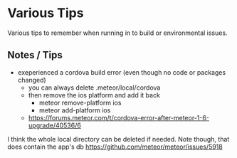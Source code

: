 # Various Tips

Various tips to remember when running in to build or environmental issues.

## Notes / Tips
* exeperienced a cordova build error (even though no code or packages changed)
    - you can always delete .meteor/local/cordova
    - then remove the ios platform and add it back
        + meteor remove-platform ios
        + meteor add-platform ios
    - https://forums.meteor.com/t/cordova-error-after-meteor-1-6-upgrade/40536/6

I think the whole local directory can be deleted if needed.
Note though, that does contain the app's db
https://github.com/meteor/meteor/issues/5918

 
